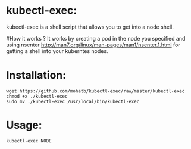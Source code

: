 # kubectl-exec:
kubectl-exec is a shell script that allows you to get into a node shell.

#How it works ?
It works by creating a pod in the node you specified and using nsenter http://man7.org/linux/man-pages/man1/nsenter.1.html for getting a shell into your kuberntes nodes.


# Installation:
```
wget https://github.com/mohatb/kubectl-exec/raw/master/kubectl-exec
chmod +x ./kubectl-exec
sudo mv ./kubectl-exec /usr/local/bin/kubectl-exec
```

# Usage:
```
kubectl-exec NODE
```
